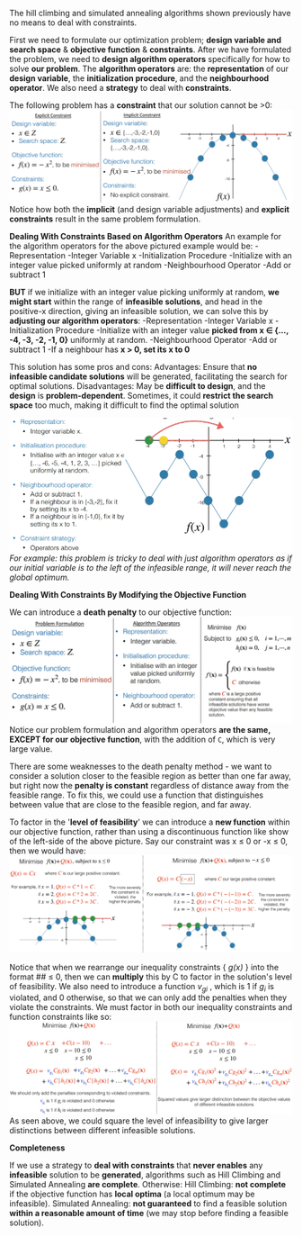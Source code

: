 The hill climbing and simulated annealing algorithms shown previously have no means to deal with constraints. 

First we need to formulate our optimization problem; **design variable and search space** & **objective function** & **constraints**. After we have formulated the problem, we need to **design algorithm operators** specifically for how to solve **our problem**. 
The **algorithm operators** are: the **representation** of our **design variable**, the **initialization procedure**, and the **neighbourhood operator**. We also need a **strategy** to deal with **constraints**.

The following problem has a **constraint** that our solution cannot be >0:
![](Images/Pasted%20image%2020230223122400.png)
Notice how both the **implicit** (and design variable adjustments) and **explicit** **constraints** result in the same problem formulation.

**Dealing With Constraints Based on Algorithm Operators**
An example for the algorithm operators for the above pictured example would be:
-Representation
	-Integer Variable x
-Initialization Procedure
	-Initialize with an integer value picked uniformly at random
-Neighbourhood Operator
	-Add or subtract 1

**BUT** if we initialize with an integer value picking uniformly at random, **we might start** within the range of **infeasible solutions**, and head in the positive-x direction, giving an infeasible solution, we can solve this by **adjusting our algorithm operators**:
-Representation
	-Integer Variable x
-Initialization Procedure
	-Initialize with an integer value **picked from x $\in$ {..., -4, -3, -2, -1, 0}** uniformly at random.
-Neighbourhood Operator
	-Add or subtract 1
	-If a neighbour has **x > 0, set its x to 0**

This solution has some pros and cons:
Advantages: 
	Ensure that **no infeasible candidate solutions** will be generated, facilitating the search for optimal solutions.
Disadvantages: 
	May be **difficult to design**, and the **design** is **problem-dependent**. 
	Sometimes, it could **restrict the search space** too much, making it difficult to find the optimal solution

![](Images/chrome_UGk97cG9j3.jpg)
*For example: this problem is tricky to deal with just algorithm operators as if our initial variable is to the left of the infeasible range, it will never reach the global optimum.*

**Dealing With Constraints By Modifying the Objective Function**

We can introduce a **death penalty** to our objective function:
![](Images/Pasted%20image%2020230223125401.png)
Notice our problem formulation and algorithm operators **are the same, EXCEPT for our objective function**, with the addition of `C`, which is very large value.

There are some weaknesses to the death penalty method - we want to consider a solution closer to the feasible region as better than one far away, but right now the **penalty is constant** regardless of distance away from the feasible range. To fix this, we could use a function that distinguishes between value that are close to the feasible region, and far away.

To factor in the '**level of feasibility**' we can introduce a **new function** within our objective function, rather than using a discontinuous function like show of the left-side of the above picture. Say our constraint was x $\leq$ 0 or -x $\leq$ 0, then we would have:
![](Images/Pasted%20image%2020230228131646.png)

Notice that when we rearrange our inequality constraints { *g(x)* } into the format ## $\leq$ 0, then we can **multiply** this by C to factor in the solution's level of feasibility. We also need to introduce a function $v_{gi}$ , which is 1 if $g_i$ is violated, and 0 otherwise, so that we can only add the penalties when they violate the constraints. We must factor in both our inequality constraints and function constraints like so:
![](Images/Pasted%20image%2020230228132857.png)
As seen above, we could square the level of infeasibility to give larger distinctions between different infeasible solutions.

**Completeness**

If we use a strategy to **deal with constraints** that **never enables** any **infeasible** solution to be **generated**, algorithms such as Hill Climbing and Simulated Annealing **are complete**.
Otherwise:
	Hill Climbing: **not complete** if the objective function has **local optima** (a local optimum may be infeasible).
	Simulated Annealing: **not guaranteed** to find a feasible solution **within a reasonable amount of time** (we may stop before finding a feasible solution).
